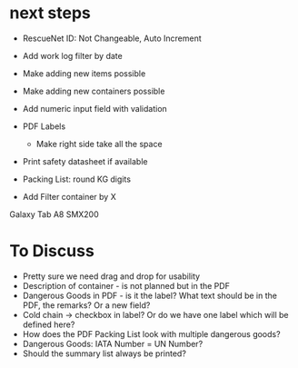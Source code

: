 # next steps
* RescueNet ID: Not Changeable, Auto Increment

* Add work log filter by date

* Make adding new items possible
* Make adding new containers possible

* Add numeric input field with validation

* PDF Labels
    * Make right side take all the space

* Print safety datasheet if available

* Packing List: round KG digits

* Add Filter container by X

Galaxy Tab A8 SMX200

# To Discuss

* Pretty sure we need drag and drop for usability
* Description of container - is not planned but in the PDF
* Dangerous Goods in PDF - is it the label? What text should be in the PDF, the remarks? Or a new field?
* Cold chain -> checkbox in label? Or do we have one label which will be defined here?
* How does the PDF Packing List look with multiple dangerous goods?
* Dangerous Goods: IATA Number = UN Number?
* Should the summary list always be printed?
